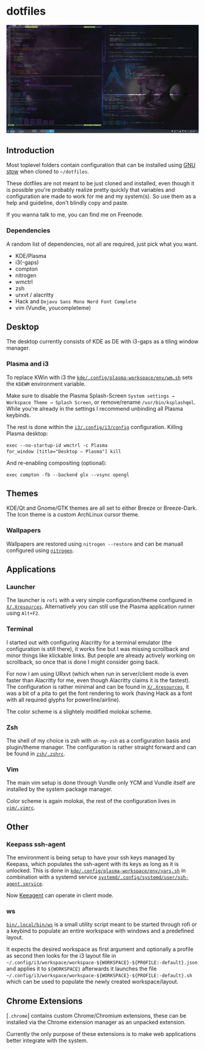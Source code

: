dotfiles
========

![terminals screenshot](.meta/images/terminals.png)


## Introduction

Most toplevel folders contain configuration that can be installed using
[GNU stow](https://www.gnu.org/software/stow/manual/stow.html) when cloned to `~/dotfiles`.

These dotfiles are not meant to be just cloned and installed, even though it is
possible you're probably realize pretty quickly that variables and configuration
are made to work for me and my system(s). So use them as a help and guideline,
don't blindly copy and paste.

If you wanna talk to me, you can find me on Freenode.

### Dependencies

A random list of dependencies, not all are required, just pick what you want.

* KDE/Plasma
* i3(-gaps)
* compton
* nitrogen
* wmctrl
* zsh
* urxvt / alacritty
* Hack and `Dejavu Sans Mono Nerd Font Complete`
* vim (Vundle, youcompleteme)


## Desktop

The desktop currently consists of KDE as DE with i3-gaps as a tiling window manager.

### Plasma and i3

To replace KWin with i3 the [`kde/.config/plasma-workspace/env/wm.sh`](kde/.config/plasma-workspace/env/wm.sh)
sets the `KDEWM` environment variable.

Make sure to disable the Plasma Splash-Screen `System settings → Workspace Theme → Splash Screen`,
or remove/rename `/usr/bin/ksplashqml`. While you're already in the settings I recommend
unbinding all Plasma keybinds.

The rest is done within the [`i3/.config/i3/config`](i3/.config/i3/config) configuration.
Killing Plasma desktop:

```
exec --no-startup-id wmctrl -c Plasma
for_window [title="Desktop — Plasma"] kill
```

And re-enabling compositing (optional):

```
exec compton -fb --backend glx --vsync opengl
```

## Themes

KDE/Qt and Gnome/GTK themes are all set to either Breeze or Breeze-Dark.
The Icon theme is a custom ArchLinux cursor theme.

### Wallpapers

Wallpapers are restored using `nitrogen --restore` and can be manuall configured using
[`nitrogen`](http://projects.l3ib.org/nitrogen/).

## Applications

### Launcher

The launcher is `rofi` with a very simple configuration/theme configured in
[`X/.Xresources`](X/.Xresources). Alternatively you can still use the Plasma
application runner using `Alt+F2`.

### Terminal

I started out with configuring Alacritty for a terminal emulator (the configuration
is still there), it works fine but I was missing scrollback and minor things like
klickable links. But people are already actively working on scrollback, so once
that is done I might consider going back.

For now I am using URxvt (which when run in server/client mode is even faster than
Alacritty for me, even though Alacritty claims it is the fastest). The configuration
is rather minimal and can be found in [`X/.Xresources`](X/.Xresources), it was a
bit of a pita to get the font rendering to work (having Hack as a font with
all required glyphs for powerline/airline).

The color scheme is a slightely modified molokai scheme.

### Zsh

The shell of my choice is zsh with `oh-my-zsh` as a configuration basis and
plugin/theme manager. The configuration is rather straight forward and can be found
in [`zsh/.zshrc`](zsh/.zshrc).

### Vim

The main vim setup is done through Vundle only YCM and Vundle itself are installed
by the system package manager.

Color scheme is again molokai, the rest of the configuration lives in
[`vim/.vimrc`](vim/.vimrc).


## Other

### Keepass ssh-agent

The environment is being setup to have your ssh keys managed by Keepass,
which populates the ssh-agent with its keys as long as it is unlocked.
This is done in [`kde/.config/plasma-workspace/env/vars.sh`](kde/.config/plasma-workspace/env/vars.sh)
in combination with a systemd service
[`systemd/.config/systemd/user/ssh-agent.service`](systemd/.config/systemd/user/ssh-agent.service).

Now [Keeagent](https://github.com/dlech/KeeAgent) can operate in client mode.

### ws

[`bin/.local/bin/ws`](bin/.local/bin/ws) is a small utility script meant to be started
through rofi or a keybind to populate an entire workspace with windows and a predefined
layout.

It expects the desired workspace as first argument and optionally a profile as second
then looks for the i3 layout file in
`~/.config/i3/workspace/workspace-${WORKSPACE}-${PROFILE:-default}.json` and applies it
to `${WORKSPACE}` afterwards it launches the file
`~/.config/i3/workspace/workspace-${WORKSPACE}-${PROFILE:-default}.sh` which can be
used to populate the newly created workspace/layout.

## Chrome Extensions

[`.chrome`] contains custom Chrome/Chromium extensions, these can be installed via
the Chrome extension manager as an unpacked extension.

Currently the only purpose of these extensions is to make web applications better
integrate with the system.

